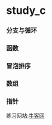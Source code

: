 # study_c
### 分支与循环
### 函数
### 冒泡排序
### 数组
### 指针
练习网站:[牛客网](https://www.nowcoder.com/exam/oj?page=1&tab=%E8%AF%AD%E6%B3%95%E7%AF%87&topicId=290)
